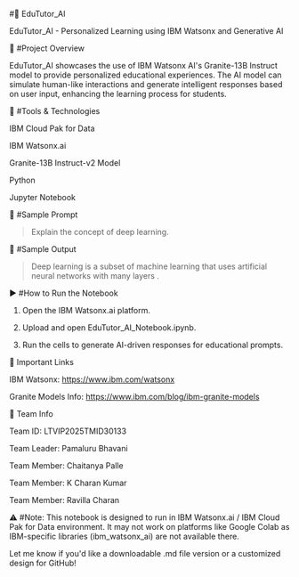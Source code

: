 #📘 EduTutor_AI

EduTutor_AI - Personalized Learning using IBM Watsonx and Generative AI



🧠 #Project Overview

EduTutor_AI showcases the use of IBM Watsonx AI's Granite-13B Instruct model to provide personalized educational experiences. The AI model can simulate human-like interactions and generate intelligent responses based on user input, enhancing the learning process for students.



🧰 #Tools & Technologies

IBM Cloud Pak for Data

IBM Watsonx.ai

Granite-13B Instruct-v2 Model

Python

Jupyter Notebook




📝 #Sample Prompt

> Explain the concept of deep learning.





🧾 #Sample Output

> Deep learning is a subset of machine learning that uses artificial neural networks with many layers .





▶ #How to Run the Notebook

1. Open the IBM Watsonx.ai platform.


2. Upload and open EduTutor_AI_Notebook.ipynb.


3. Run the cells to generate AI-driven responses for educational prompts.





🔗 Important Links

IBM Watsonx: https://www.ibm.com/watsonx

Granite Models Info: https://www.ibm.com/blog/ibm-granite-models



👥 Team Info

Team ID: LTVIP2025TMID30133

Team Leader: Pamaluru Bhavani

Team Member: Chaitanya Palle

Team Member: K Charan Kumar

Team Member: Ravilla Charan




⚠ #Note:
This notebook is designed to run in IBM Watsonx.ai / IBM Cloud Pak for Data environment.
It may not work on platforms like Google Colab as IBM-specific libraries (ibm_watsonx_ai) are not available there.


Let me know if you'd like a downloadable .md file version or a customized design for GitHub!
